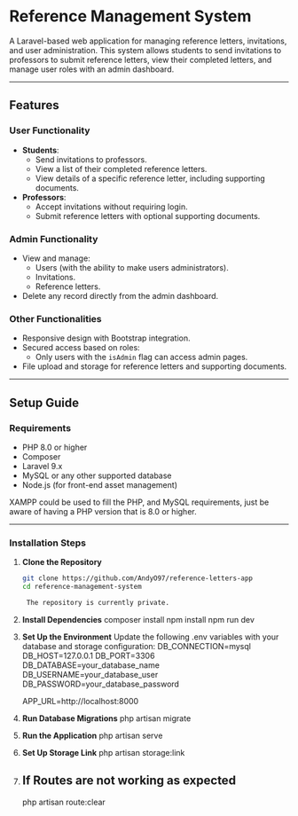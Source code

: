 # Reference Management System

A Laravel-based web application for managing reference letters, invitations, and user administration. This system allows students to send invitations to professors to submit reference letters, view their completed letters, and manage user roles with an admin dashboard.

---

## Features

### User Functionality
- **Students**:
  - Send invitations to professors.
  - View a list of their completed reference letters.
  - View details of a specific reference letter, including supporting documents.
- **Professors**:
  - Accept invitations without requiring login.
  - Submit reference letters with optional supporting documents.

### Admin Functionality
- View and manage:
  - Users (with the ability to make users administrators).
  - Invitations.
  - Reference letters.
- Delete any record directly from the admin dashboard.

### Other Functionalities
- Responsive design with Bootstrap integration.
- Secured access based on roles:
  - Only users with the `isAdmin` flag can access admin pages.
- File upload and storage for reference letters and supporting documents.

---

## Setup Guide

### Requirements
- PHP 8.0 or higher
- Composer
- Laravel 9.x
- MySQL or any other supported database
- Node.js (for front-end asset management)

XAMPP could be used to fill the PHP, and MySQL requirements, just be aware of having a PHP version that is 8.0 or higher.

---

### Installation Steps

1. **Clone the Repository**
   ```bash
   git clone https://github.com/AndyO97/reference-letters-app
   cd reference-management-system

    The repository is currently private. 

2. **Install Dependencies**
    composer install
    npm install
    npm run dev

3. **Set Up the Environment**
Update the following .env variables with your database and storage configuration:
    DB_CONNECTION=mysql
    DB_HOST=127.0.0.1
    DB_PORT=3306
    DB_DATABASE=your_database_name
    DB_USERNAME=your_database_user
    DB_PASSWORD=your_database_password

    APP_URL=http://localhost:8000

4. **Run Database Migrations**
    php artisan migrate

5. **Run the Application**
    php artisan serve

6. **Set Up Storage Link**
    php artisan storage:link


7. ## If Routes are not working as expected
    php artisan route:clear